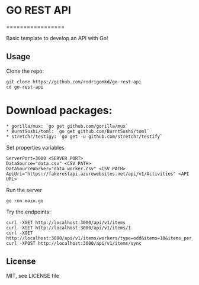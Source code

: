 # GO REST API
=================

Basic template to develop an API with Go!

Usage
-----

Clone the repo:

    git clone https://github.com/rodrigomkd/go-rest-api
    cd go-rest-api

# Download packages:
    * gorilla/mux: `go get github.com/gorilla/mux`
    * BurntSushi/toml: `go get github.com/BurntSushi/toml`
    * stretchr/testigy: `go get -u github.com/stretchr/testify`

Set properties variables

    ServerPort=3000 <SERVER PORT> 
    DataSource="data.csv" <CSV PATH>
    DataSourceWorker="data_worker.csv" <CSV PATH>
    ApiUri="https://fakerestapi.azurewebsites.net/api/v1/Activities" <API URL>

Run the server

    go run main.go

Try the endpoints:

    curl -XGET http://localhost:3000/api/v1/items
    curl -XGET http://localhost:3000/api/v1/items/1
    curl -XGET http://localhost:3000/api/v1/items/workers/type=odd&items=10&items_per_workers=2
    curl -XPOST http://localhost:3000/api/v1/items/sync

License
-------

MIT, see LICENSE file